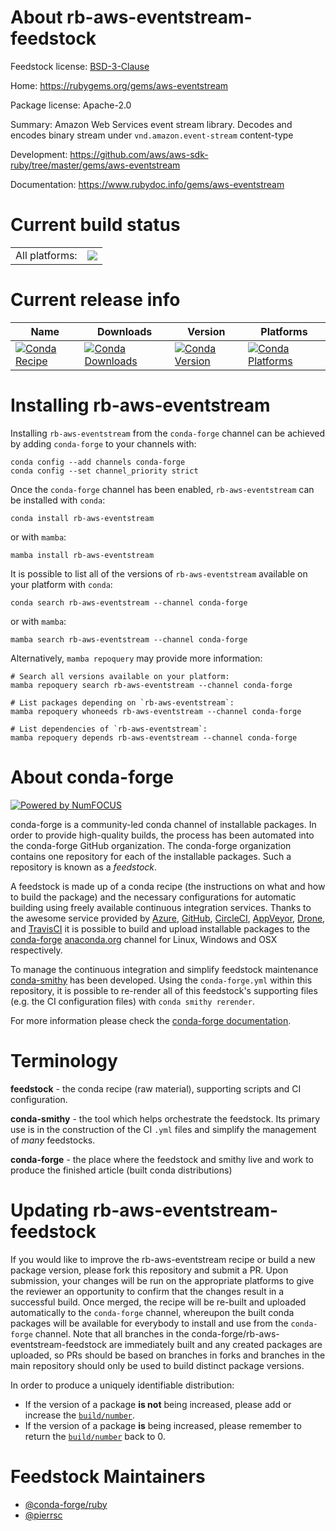 About rb-aws-eventstream-feedstock
==================================

Feedstock license: [BSD-3-Clause](https://github.com/conda-forge/rb-aws-eventstream-feedstock/blob/main/LICENSE.txt)

Home: https://rubygems.org/gems/aws-eventstream

Package license: Apache-2.0

Summary: Amazon Web Services event stream library. Decodes and encodes binary stream under `vnd.amazon.event-stream` content-type

Development: https://github.com/aws/aws-sdk-ruby/tree/master/gems/aws-eventstream

Documentation: https://www.rubydoc.info/gems/aws-eventstream

Current build status
====================


<table><tr><td>All platforms:</td>
    <td>
      <a href="https://dev.azure.com/conda-forge/feedstock-builds/_build/latest?definitionId=7794&branchName=main">
        <img src="https://dev.azure.com/conda-forge/feedstock-builds/_apis/build/status/rb-aws-eventstream-feedstock?branchName=main">
      </a>
    </td>
  </tr>
</table>

Current release info
====================

| Name | Downloads | Version | Platforms |
| --- | --- | --- | --- |
| [![Conda Recipe](https://img.shields.io/badge/recipe-rb--aws--eventstream-green.svg)](https://anaconda.org/conda-forge/rb-aws-eventstream) | [![Conda Downloads](https://img.shields.io/conda/dn/conda-forge/rb-aws-eventstream.svg)](https://anaconda.org/conda-forge/rb-aws-eventstream) | [![Conda Version](https://img.shields.io/conda/vn/conda-forge/rb-aws-eventstream.svg)](https://anaconda.org/conda-forge/rb-aws-eventstream) | [![Conda Platforms](https://img.shields.io/conda/pn/conda-forge/rb-aws-eventstream.svg)](https://anaconda.org/conda-forge/rb-aws-eventstream) |

Installing rb-aws-eventstream
=============================

Installing `rb-aws-eventstream` from the `conda-forge` channel can be achieved by adding `conda-forge` to your channels with:

```
conda config --add channels conda-forge
conda config --set channel_priority strict
```

Once the `conda-forge` channel has been enabled, `rb-aws-eventstream` can be installed with `conda`:

```
conda install rb-aws-eventstream
```

or with `mamba`:

```
mamba install rb-aws-eventstream
```

It is possible to list all of the versions of `rb-aws-eventstream` available on your platform with `conda`:

```
conda search rb-aws-eventstream --channel conda-forge
```

or with `mamba`:

```
mamba search rb-aws-eventstream --channel conda-forge
```

Alternatively, `mamba repoquery` may provide more information:

```
# Search all versions available on your platform:
mamba repoquery search rb-aws-eventstream --channel conda-forge

# List packages depending on `rb-aws-eventstream`:
mamba repoquery whoneeds rb-aws-eventstream --channel conda-forge

# List dependencies of `rb-aws-eventstream`:
mamba repoquery depends rb-aws-eventstream --channel conda-forge
```


About conda-forge
=================

[![Powered by
NumFOCUS](https://img.shields.io/badge/powered%20by-NumFOCUS-orange.svg?style=flat&colorA=E1523D&colorB=007D8A)](https://numfocus.org)

conda-forge is a community-led conda channel of installable packages.
In order to provide high-quality builds, the process has been automated into the
conda-forge GitHub organization. The conda-forge organization contains one repository
for each of the installable packages. Such a repository is known as a *feedstock*.

A feedstock is made up of a conda recipe (the instructions on what and how to build
the package) and the necessary configurations for automatic building using freely
available continuous integration services. Thanks to the awesome service provided by
[Azure](https://azure.microsoft.com/en-us/services/devops/), [GitHub](https://github.com/),
[CircleCI](https://circleci.com/), [AppVeyor](https://www.appveyor.com/),
[Drone](https://cloud.drone.io/welcome), and [TravisCI](https://travis-ci.com/)
it is possible to build and upload installable packages to the
[conda-forge](https://anaconda.org/conda-forge) [anaconda.org](https://anaconda.org/)
channel for Linux, Windows and OSX respectively.

To manage the continuous integration and simplify feedstock maintenance
[conda-smithy](https://github.com/conda-forge/conda-smithy) has been developed.
Using the ``conda-forge.yml`` within this repository, it is possible to re-render all of
this feedstock's supporting files (e.g. the CI configuration files) with ``conda smithy rerender``.

For more information please check the [conda-forge documentation](https://conda-forge.org/docs/).

Terminology
===========

**feedstock** - the conda recipe (raw material), supporting scripts and CI configuration.

**conda-smithy** - the tool which helps orchestrate the feedstock.
                   Its primary use is in the construction of the CI ``.yml`` files
                   and simplify the management of *many* feedstocks.

**conda-forge** - the place where the feedstock and smithy live and work to
                  produce the finished article (built conda distributions)


Updating rb-aws-eventstream-feedstock
=====================================

If you would like to improve the rb-aws-eventstream recipe or build a new
package version, please fork this repository and submit a PR. Upon submission,
your changes will be run on the appropriate platforms to give the reviewer an
opportunity to confirm that the changes result in a successful build. Once
merged, the recipe will be re-built and uploaded automatically to the
`conda-forge` channel, whereupon the built conda packages will be available for
everybody to install and use from the `conda-forge` channel.
Note that all branches in the conda-forge/rb-aws-eventstream-feedstock are
immediately built and any created packages are uploaded, so PRs should be based
on branches in forks and branches in the main repository should only be used to
build distinct package versions.

In order to produce a uniquely identifiable distribution:
 * If the version of a package **is not** being increased, please add or increase
   the [``build/number``](https://docs.conda.io/projects/conda-build/en/latest/resources/define-metadata.html#build-number-and-string).
 * If the version of a package **is** being increased, please remember to return
   the [``build/number``](https://docs.conda.io/projects/conda-build/en/latest/resources/define-metadata.html#build-number-and-string)
   back to 0.

Feedstock Maintainers
=====================

* [@conda-forge/ruby](https://github.com/conda-forge/ruby/)
* [@pierrsc](https://github.com/pierrsc/)


